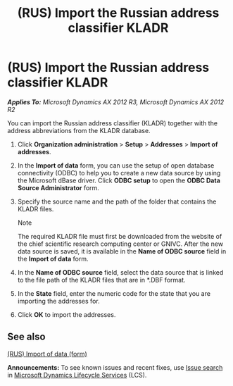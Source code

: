 ﻿---
title: (RUS) Import the Russian address classifier KLADR
TOCTitle: (RUS) Import the Russian address classifier KLADR
ms:assetid: 41723630-f8e3-4e10-b644-86eadc76effd
ms:mtpsurl: https://technet.microsoft.com/en-us/library/JJ839661(v=AX.60)
ms:contentKeyID: 50396808
ms.date: 04/18/2014
mtps_version: v=AX.60
---

# (RUS) Import the Russian address classifier KLADR 


_**Applies To:** Microsoft Dynamics AX 2012 R3, Microsoft Dynamics AX 2012 R2_

You can import the Russian address classifier (KLADR) together with the address abbreviations from the KLADR database.

1.  Click **Organization administration** \> **Setup** \> **Addresses** \> **Import of addresses**.

2.  In the **Import of data** form, you can use the setup of open database connectivity (ODBC) to help you to create a new data source by using the Microsoft dBase driver. Click **ODBC setup** to open the **ODBC Data Source Administrator** form.

3.  Specify the source name and the path of the folder that contains the KLADR files.
    

    > [!NOTE]
    > <P>The required KLADR file must first be downloaded from the website of the chief scientific research computing center or GNIVC. After the new data source is saved, it is available in the <STRONG>Name of ODBC source</STRONG> field in the <STRONG>Import of data</STRONG> form.</P>



4.  In the **Name of ODBC source** field, select the data source that is linked to the file path of the KLADR files that are in \*.DBF format.

5.  In the **State** field, enter the numeric code for the state that you are importing the addresses for.

6.  Click **OK** to import the addresses.

## See also

[(RUS) Import of data (form)](https://technet.microsoft.com/en-us/library/jj711541\(v=ax.60\))

  
**Announcements:** To see known issues and recent fixes, use [Issue search](http://go.microsoft.com/fwlink/?linkid=389258) in [Microsoft Dynamics Lifecycle Services](http://go.microsoft.com/fwlink/?linkid=306505) (LCS).

